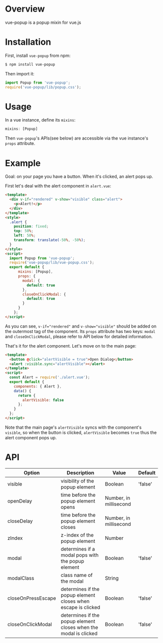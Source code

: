 # Overview
vue-popup is a popup mixin for vue.js

# Installation
First, install `vue-popup` from npm:
```bash
$ npm install vue-popup
```

Then import it:
```javascript
import Popup from 'vue-popup';
require('vue-popup/lib/popup.css');
```

# Usage
In a vue instance, define its `mixins`:
```javascript
mixins: [Popup]
```
Then `vue-popup`'s APIs(see below) are accessible via the vue instance's `props` attribute.

# Example
Goal: on your page you have a button. When it's clicked, an alert pops up.

First let's deal with the alert component in `alert.vue`:
```html
<template>
  <div v-if="rendered" v-show="visible" class="alert">
    <p>Alert!</p>
  </div>
</template>
<style>
  .alert {
    position: fixed;
    top: 50%;
    left: 50%;
    transform: translate(-50%, -50%);
  }
</style>
<script>
  import Popup from 'vue-popup';
  require('vue-popup/lib/vue-popup.css');
  export default {
      mixins: [Popup],
      props: {
        modal: {
          default: true
        },
        closeOnClickModal: {
          default: true
        }
      }
    };
</script>
```
As you can see, `v-if="rendered"` and `v-show="visible"` should be added on the outermost tag of the component. Its `props` attribute has two keys: `modal` and `closeOnClickModal`, please refer to API below for detailed information.

That's it for the alert component. Let's move on to the main page:
```html
<template>
  <button @click="alertVisible = true">Open Dialog</button>
  <alert :visible.sync="alertVisible"></alert>
</template>
<script>
  const Alert = require('./alert.vue');
  export default {
    components: { Alert },
    data() {
      return {
        alertVisible: false
      };
    }
  };
</script>
```
Note that the main page's `alertVisible` syncs with the component's `visible`, so when the button is clicked, `alertVisible` becomes `true` thus the alert component pops up.

# API
| Option             | Description                                                      | Value                  | Default  |
|--------------------|------------------------------------------------------------------|------------------------|----------|
| visible            | visibility of the popup element                                  | Boolean                | 'false'  |
| openDelay          | time before the popup element opens                              | Number, in millisecond |          | 
| closeDelay         | time before the popup element closes                             | Number, in millisecond |          |
| zIndex             | z-index of the popup element                                     | Number                 |          |
| modal              | determines if a modal pops with the popup element                | Boolean                | 'false'  |
| modalClass         | class name of the modal                                          | String                 |          |
| closeOnPressEscape | determines if the popup element closes when escape is clicked    | Boolean                | 'false'  |
| closeOnClickModal  | determines if the popup element closes when the modal is clicked | Boolean                | 'false'  |
